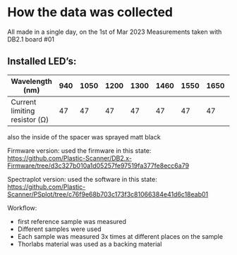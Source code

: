 
# How the data was collected
All made in a single day, on the 1st of Mar 2023
Measurements taken with DB2.1 board #01
## Installed LED’s: 

|Wavelength (nm) |940 |1050 |1200 |1300 |1460 |1550 |1650 |1720 |
|---|---|---|---|---|---|---|---|---|
|Current limiting resistor (Ω) |47 |47 |47 |47 |47 |47 |47 |47 |

also the inside of the spacer was sprayed matt black

Firmware version: used the firmware in this state: https://github.com/Plastic-Scanner/DB2.x-Firmware/tree/d3c327b010a1d05257fe97519fa377fe8ecc6a79

Spectraplot version: used the software in this state:
https://github.com/Plastic-Scanner/PSplot/tree/c76f9e68b703c173f3c81066384e41d6c18eab01


Workflow:
- first reference sample was measured
- Different samples were used
- Each sample was measured 3x times at different places on the sample
- Thorlabs material was used as a backing material
